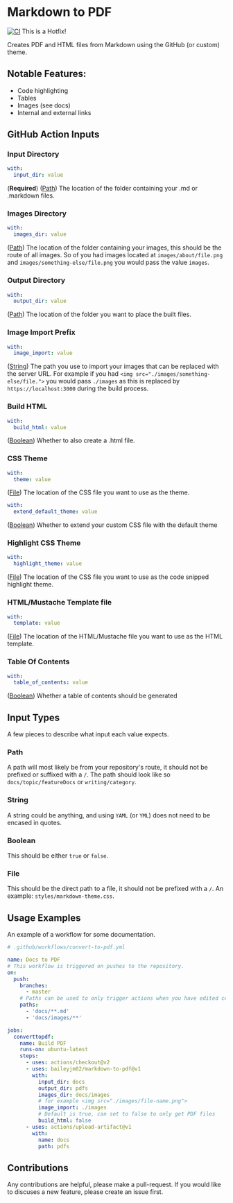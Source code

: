 # Markdown to PDF

[![CI](https://github.com/TwoHorus/markdown-to-pdf/actions/workflows/main.yml/badge.svg)](https://github.com/TwoHorus/markdown-to-pdf/actions/workflows/main.yml)
This is a Hotfix!

Creates PDF and HTML files from Markdown using the GitHub (or custom) theme.

## Notable Features:

- Code highlighting
- Tables
- Images (see docs)
- Internal and external links

## GitHub Action Inputs

### Input Directory

```yaml
with:
  input_dir: value
```

(**Required**)
([Path](#path))
The location of the folder containing your .md or .markdown files.

### Images Directory

```yaml
with:
  images_dir: value
```

([Path](#path))
The location of the folder containing your images, this should be the route of all images. So of you had images located
at `images/about/file.png` and `images/something-else/file.png` you would pass the value `images`.

### Output Directory

```yaml
with:
  output_dir: value
```

([Path](#path))
The location of the folder you want to place the built files.

### Image Import Prefix

```yaml
with:
  image_import: value
```

([String](#string))
The path you use to import your images that can be replaced with the server URL. For example if you
had `<img src="./images/something-else/file.">` you would pass `./images` as this is replaced
by `https://localhost:3000` during the build process.

### Build HTML

```yaml
with:
  build_html: value
```

([Boolean](#boolean))
Whether to also create a .html file.

### CSS Theme

```yaml
with:
  theme: value
```

([File](#file))
The location of the CSS file you want to use as the theme.

```yaml
with:
  extend_default_theme: value
```

([Boolean](#boolean))
Whether to extend your custom CSS file with the default theme

### Highlight CSS Theme

```yaml
with:
  highlight_theme: value
```

([File](#file))
The location of the CSS file you want to use as the code snipped highlight theme.

### HTML/Mustache Template file

```yaml
with:
  template: value
```

([File](#file))
The location of the HTML/Mustache file you want to use as the HTML template.

### Table Of Contents

```yaml
with:
  table_of_contents: value
```

([Boolean](#boolean))
Whether a table of contents should be generated

## Input Types

A few pieces to describe what input each value expects.

### Path

A path will most likely be from your repository's route, it should not be prefixed or suffixed with a `/`. The path
should look like so `docs/topic/featureDocs` or `writing/category`.

### String

A string could be anything, and using `YAML` (or `YML`) does not need to be encased in quotes.

### Boolean

This should be either `true` or `false`.

### File

This should be the direct path to a file, it should not be prefixed with a `/`. An example: `styles/markdown-theme.css`.

## Usage Examples

An example of a workflow for some documentation.

````yml
# .github/workflows/convert-to-pdf.yml

name: Docs to PDF
# This workflow is triggered on pushes to the repository.
on:
  push:
    branches:
      - master
    # Paths can be used to only trigger actions when you have edited certain files, such as a file within the /docs directory
    paths:
      - 'docs/**.md'
      - 'docs/images/**'

jobs:
  converttopdf:
    name: Build PDF
    runs-on: ubuntu-latest
    steps:
      - uses: actions/checkout@v2
      - uses: baileyjm02/markdown-to-pdf@v1
        with:
          input_dir: docs
          output_dir: pdfs
          images_dir: docs/images
          # for example <img src="./images/file-name.png">
          image_import: ./images
          # Default is true, can set to false to only get PDF files
          build_html: false
      - uses: actions/upload-artifact@v1
        with:
          name: docs
          path: pdfs

````

## Contributions

Any contributions are helpful, please make a pull-request. If you would like to discuses a new feature, please create an
issue first.
